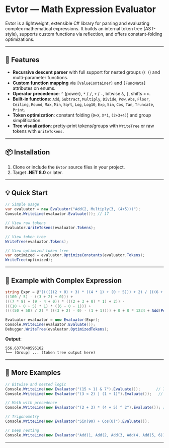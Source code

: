 # Evtor — Math Expression Evaluator

Evtor is a lightweight, extensible C# library for parsing and evaluating complex mathematical expressions. It builds an internal token tree (AST-style), supports custom functions via reflection, and offers constant-folding optimizations.

---

## 🚀 Features

* **Recursive descent parser** with full support for nested groups (`(` `)`) and multi-parameter functions.
* **Custom function mapping** via `[ValueContainer]` and `[FuncMata]` attributes on enums.
* **Operator precedence**: `^` (power), `*` / `/`, `+` / `-`, bitwise `&`, `|`, shifts `<` `>`.
* **Built-in functions**: `Add`, `Subtract`, `Multiply`, `Divide`, `Pow`, `Abs`, `Floor`, `Ceiling`, `Round`, `Max`, `Min`, `Sqrt`, `Log`, `Log10`, `Exp`, `Sin`, `Cos`, `Tan`, `Truncate`, `Print`.
* **Token optimization**: constant folding (`0+X`, `X*1`, `(2+3+4)`) and group simplification.
* **Tree visualization**: pretty-print tokens/groups with `WriteTree` or raw tokens with `WriteTokens`.

---

## 📦 Installation

1. Clone or include the `Evtor` source files in your project.
2. Target **.NET 8.0** or later.


---

## 💡 Quick Start

```csharp
// Simple usage
var evaluator = new Evaluator("Add(2, Multiply(3, (4+5)))");
Console.WriteLine(evaluator.Evaluate()); // 17

// View raw tokens
Evaluator.WriteTokens(evaluator.Tokens);

// View token tree
WriteTree(evaluator.Tokens);

// View optimized token tree
var optimized = evaluator.OptimizeConstants(evaluator.Tokens);
WriteTree(optimized);
```

---

## 🔢 Example with Complex Expression

```csharp
string Expr = @"((((((2 + 0) + 3) * ((4 * 1) + (0 + 5))) + 2) / (((6 + 6) * 1) * (1 + 0 + 1))) +
((100 / 5) - ((3 + 2) + 0))) +
(((7 * 8) + (9 - 4 + 0)) * (((2 + 3 + 0) * 1) + 2)) -
(((10 + 0 + 5) * 1) * ((6 - 0 - 1))) +
((((50 + 50) / 2) * (((3 + 2) - 0) - (1 + 1)))) + 0 + 0 * 1234 + Add(Pow(20,Sin((20/1*90)+Add(60,70)+90)),20)".Replace("\r\n", "");

Evaluator evaluator = new Evaluator(Expr);
Console.WriteLine(evaluator.Evaluate());
Debugger.WriteTree(evaluator.OptimizedTokens);
```

**Output:**

```
556.6377040595102
└── [Group] ... (token tree output here)
```

---

## 📗 More Examples

```csharp
// Bitwise and nested logic
Console.WriteLine(new Evaluator("(15 > 1) & 7").Evaluate());       // 7
Console.WriteLine(new Evaluator("(3 < 2) | (1 + 1)").Evaluate());   // 2

// Math with precedence
Console.WriteLine(new Evaluator("(2 + 3) * (4 + 5) ^ 2").Evaluate()); // 2025

// Trigonometry
Console.WriteLine(new Evaluator("Sin(90) + Cos(0)").Evaluate());

// Deep nesting
Console.WriteLine(new Evaluator("Add(1, Add(2, Add(3, Add(4, Add(5, 6)))))").Evaluate());
```

---

